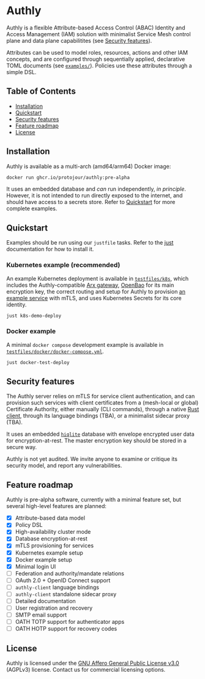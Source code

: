 # Authly

Authly is a flexible Attribute-based Access Control (ABAC) Identity and Access Management (IAM) solution with minimalist Service Mesh control plane and data plane capabilitites (see [Security features](#security-features)).

Attributes can be used to model roles, resources, actions and other IAM concepts, and are configured through sequentially applied, declarative TOML documents (see [`examples/`](examples/)). Policies use these attributes through a simple DSL.

## Table of Contents

- [Installation](#installation)
- [Quickstart](#quickstart)
- [Security features](#security-features)
- [Feature roadmap](#feature-roadmap)
- [License](#license)

## Installation

Authly is available as a multi-arch (amd64/arm64) Docker image:

```bash
docker run ghcr.io/protojour/authly:pre-alpha
```

It uses an embedded database and _can_ run independently, _in principle_. However, it is not intended to run directly exposed to the internet, and should have access to a secrets store. Refer to [Quickstart](#quickstart) for more complete examples.

## Quickstart

Examples should be run using our `justfile` tasks. Refer to the [just](https://just.systems/man/en/introduction.html) documentation for how to install it.

### Kubernetes example (recommended)

An example Kubernetes deployment is available in [`testfiles/k8s`](testfiles/k8s), which includes the Authly-compatible [Arx gateway](https://github.com/protojour/arx), [OpenBao](https://openbao.org/) for its main encryption key, the correct routing and setup for Authly to provision [an example service](crates/authly-testservice) with mTLS, and uses Kubernetes Secrets for its core identity.

```bash
just k8s-demo-deploy
```

### Docker example

A minimal `docker compose` development example is available in [`testfiles/docker/docker-compose.yml`](testfiles/docker/docker-compose.yml).

```bash
just docker-test-deploy
```

## Security features

The Authly server relies on mTLS for service client authentication, and can provision such services with client certificates from a (mesh-local or global) Certificate Authority, either manually (CLI commands), through a native [Rust client](https://crates.io/crates/authly-client), through its language bindings (TBA), or a minimalist sidecar proxy (TBA).

It uses an embedded [`hiqlite`](https://github.com/sebadob/hiqlite) database with envelope encrypted user data for encryption-at-rest. The master encryption key should be stored in a secure way.

Authly is not yet audited. We invite anyone to examine or critique its security model, and report any vulnerabilities.

## Feature roadmap

Authly is pre-alpha software, currently with a minimal feature set, but several high-level features are planned:

- [x] Attribute-based data model
- [x] Policy DSL
- [x] High-availability cluster mode
- [x] Database encryption-at-rest
- [x] mTLS provisioning for services
- [x] Kubernetes example setup
- [x] Docker example setup
- [x] Minimal login UI
- [ ] Federation and authority/mandate relations
- [ ] OAuth 2.0 + OpenID Connect support
- [ ] `authly-client` language bindings
- [ ] `authly-client` standalone sidecar proxy
- [ ] Detailed documentation
- [ ] User registration and recovery
- [ ] SMTP email support
- [ ] OATH TOTP support for authenticator apps
- [ ] OATH HOTP support for recovery codes

## License

Authly is licensed under the [GNU Affero General Public License v3.0](LICENSE) (AGPLv3) license. Contact us for commercial licensing options.
